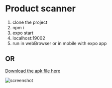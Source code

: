 # Product scanner

1. clone the project
2. npm i
3. expo start
4. localhost:19002
5. run in webBrowser or in mobile with expo app

## OR

[Download the apk file here](https://drive.google.com/file/d/1-X8ZbWgAs4Zpw6lq69zGOXzfgFMM9r5j/view?usp=sharing)

![screenshot](https://github.com/tenzind12/few_react_projects/blob/productScanner/assets/Screenshot_2022-03-29-13-21-41-56_8038de857ce4810da26282a7cda54faf.jpg?raw=true)
